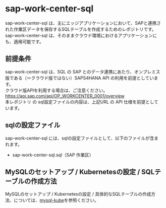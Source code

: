 # sap-work-center-sql
sap-work-center-sql は、主にエッジアプリケーションにおいて、SAPと連携された作業区データを保存するSQLテーブルを作成するためのレポジトリです。  
sap-work-center-sql は、そのままクラウド環境におけるアプリケーションにも、適用可能です。  

## 前提条件  
sap-work-center-sql は、SQL の SAP とのデータ連携にあたり、オンプレミス版である（＝クラウド版ではない）SAPS4HANA API の利用を前提としています。  
クラウド版APIを利用する場合は、ご注意ください。  
https://api.sap.com/api/OP_WORKCENTER_0001/overview  
本レポジトリ の sql設定ファイルの内容は、上記URL の API 仕様を前提としています。  

## sqlの設定ファイル  
sap-work-center-sql には、sqlの設定ファイルとして、以下のファイルが含まれます。 

* sap-work-center-sql.sql（SAP 作業区）

## MySQLのセットアップ / Kubernetesの設定 / SQLテーブルの作成方法  
MySQLのセットアップ / Kubernetesの設定 / 具体的なSQLテーブルの作成方法、については、[mysql-kube](https://github.com/latonaio/mysql-kube)を参照ください。  